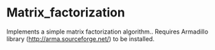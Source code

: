 # Matrix_factorization
Implements a simple matrix factorization algorithm..
Requires Armadillo library (http://arma.sourceforge.net/) to be installed.
